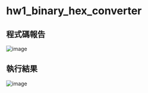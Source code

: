 # hw1_binary_hex_converter
## 程式碼報告
![image](https://github.com/TMUb908111071/hw1_binary_hex_converter/assets/161851654/e43eb03b-fc18-46e9-b72b-724e835635d4)
## 執行結果
![image](https://github.com/TMUb908111071/hw1_binary_hex_converter/assets/161851654/644853d6-1af1-4eaa-bf0a-856feeac04a4)
 

